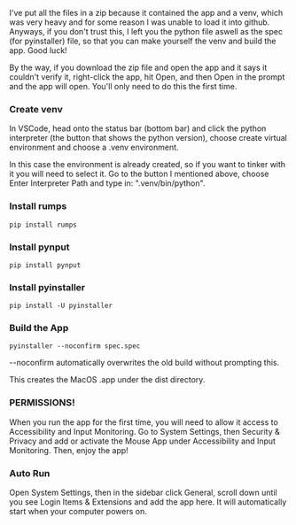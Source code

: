 I've put all the files in a zip because it contained the app and a venv, which was very heavy and for some reason I was unable to load it into github. Anyways, if you don't trust this, I left you the python file aswell as the spec (for pyinstaller) file, so that you can make yourself the venv and build the app. Good luck!

By the way, if you download the zip file and open the app and it says it couldn't verify it, right-click the app, hit Open, and then Open in the prompt and the app will open. You'll only need to do this the first time.

### Create venv

In VSCode, head onto the status bar (bottom bar) and click the python interpreter (the button that shows the python version), choose create virtual environment and choose a .venv environment.

In this case the environment is already created, so if you want to tinker with it you will need to select it. Go to the button I mentioned above, choose Enter Interpreter Path and type in: ".venv/bin/python".

### Install rumps

    pip install rumps

### Install pynput

    pip install pynput

### Install pyinstaller

    pip install -U pyinstaller

### Build the App

    pyinstaller --noconfirm spec.spec

--noconfirm automatically overwrites the old build without prompting this.

This creates the MacOS .app under the dist directory.

### PERMISSIONS!

When you run the app for the first time, you will need to allow it access to Accessibility and Input Monitoring. Go to System Settings, then Security & Privacy and add or activate the Mouse App under Accessibility and Input Monitoring. Then, enjoy the app!

### Auto Run

Open System Settings, then in the sidebar click General, scroll down until you see Login Items & Extensions and add the app here. It will automatically start when your computer powers on.
